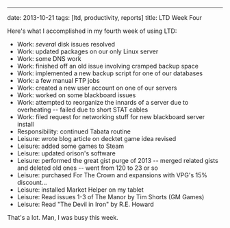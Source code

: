 ---
date: 2013-10-21
tags: [ltd, productivity, reports]
title: LTD Week Four

Here's what I accomplished in my fourth week of using LTD:

  - Work: *several* disk issues resolved
  - Work: updated packages on our only Linux server
  - Work: some DNS work
  - Work: finished off an old issue involving cramped backup space
  - Work: implemented a new backup script for one of our databases
  - Work: a few manual FTP jobs
  - Work: created a new user account on one of our servers
  - Work: worked on some blackboard issues
  - Work: attempted to reorganize the innards of a server due to overheating -- failed due to short STAT cables
  - Work: filed request for networking stuff for new blackboard server install
  - Responsibility: continued Tabata routine
  - Leisure: wrote blog article on decktet game idea revised
  - Leisure: added some games to Steam
  - Leisure: updated orison's software
  - Leisure: performed the great gist purge of 2013 -- merged related gists and deleted old ones -- went from 120 to 23 or so
  - Leisure: purchased For The Crown and expansions with VPG's 15% discount...
  - Leisure: installed Market Helper on my tablet
  - Leisure: Read issues 1-3 of The Manor by Tim Shorts (GM Games)
  - Leisure: Read "The Devil in Iron" by R.E. Howard
  
That's a lot.  Man, I was busy this week.